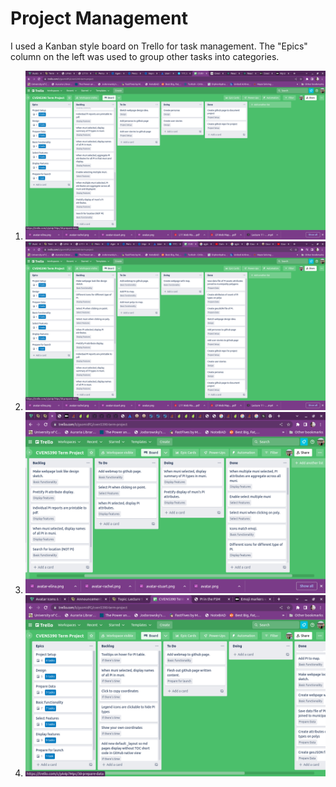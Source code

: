 # Project Management

I used a Kanban style board on Trello for task management. The "Epics" column on the left was used to group other tasks into categories.

1. ![](assets/images/Kanban%2021Nov2022.png)
1. ![](assets/images/Kanban%2023Nov2022%2010-25-57.png)
1. ![](assets/images/Kanban%202022-11-24%2018-32-13.png)
1. ![](assets/images/Kanban%202022-11-28%2012-15-15.png)
